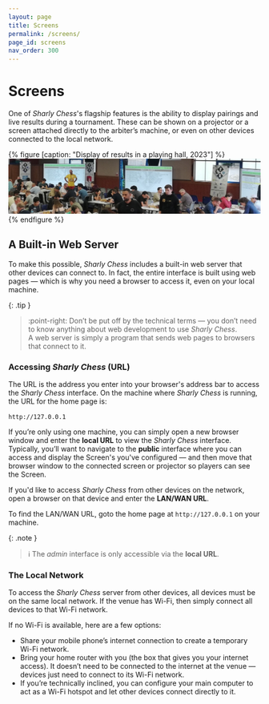 ```yaml
---
layout: page
title: Screens
permalink: /screens/
page_id: screens
nav_order: 300
---
```


# Screens

One of _Sharly Chess_'s flagship features is the ability to display pairings and live results during a tournament. These can be shown on a projector or a screen attached directly to the arbiter’s machine, or even on other devices connected to the local network.

{% figure [caption: "Display of results in a playing hall, 2023"] %}
![Display of results in a playing hall, 2023](/assets/images/displays-2023.jpg)
{% endfigure %}

## A Built-in Web Server

To make this possible, _Sharly Chess_ includes a built-in web server that other devices can connect to.
In fact, the entire interface is built using web pages — which is why you need a browser to access it, even on your local machine.

{: .tip }
> :point-right: Don’t be put off by the technical terms — you don’t need to know anything about web development to use _Sharly Chess_.  
> A web server is simply a program that sends web pages to browsers that connect to it.

### Accessing _Sharly Chess_ (URL)

The URL is the address you enter into your browser's address bar to access the _Sharly Chess_ interface.  On the machine where _Sharly Chess_ is running, the URL for the home page is:

```
http://127.0.0.1
```

If you’re only using one machine, you can simply open a new browser window and enter the **local URL** to view the _Sharly Chess_ interface.
Typically, you’ll want to navigate to the **public** interface where you can access and display the Screen's you've configured — and then move that browser window to the connected screen or projector so players can see the Screen.

If you'd like to access _Sharly Chess_ from other devices on the network, open a browser on that device and enter the **LAN/WAN URL**.

To find the LAN/WAN URL, goto the home page at `http://127.0.0.1` on your machine.

{: .note }
> :information_source: The _admin_ interface is only accessible via the **local URL**.

### The Local Network

To access the _Sharly Chess_ server from other devices, all devices must be on the same local network.
If the venue has Wi-Fi, then simply connect all devices to that Wi-Fi network.

If no Wi-Fi is available, here are a few options:

- Share your mobile phone’s internet connection to create a temporary Wi-Fi network.
- Bring your home router with you (the box that gives you your internet access). It doesn’t need to be connected to the internet at the venue — devices just need to connect to its Wi-Fi network.
- If you’re technically inclined, you can configure your main computer to act as a Wi-Fi hotspot and let other devices connect directly to it.
